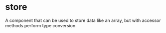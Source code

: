 # store

A component that can be used to store data like an array, but with accessor methods perform type conversion.
